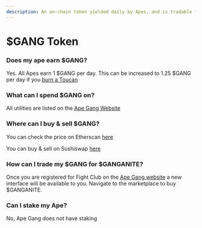 ```yaml
---
description: An on-chain token yielded daily by Apes, and is tradable for Ethereum
---
```


# $GANG Token

### Does my ape earn $GANG?

Yes. All Apes earn 1 $GANG per day. This can be increased to 1.25 $GANG per day if you [burn a Toucan](../nft-collections/toucan-gang/toucan-burn.md)

### What can I spend $GANG on?

All utilities are listed on the [Ape Gang Website](https://apegang.art/utilities)

### Where can I buy & sell $GANG?

You can check the price on Etherscan [here](https://etherscan.io/dex/sushiswap/0xaad85cb5e0d48ff9fc6e64db64315864ef2a1ca7)

You can buy & sell on Sushiswap [here](https://app.sushi.com/swap?inputCurrency=0xB73758FE1dc58Ac2A255a2950a3Fdd84DA656b84\&outputCurrency=ETH\&chainId=1)

### How can I trade my $GANG for $GANGANITE?

Once you are registered for Fight Club on the [Ape Gang website](https://apegang.art/) a new interface will be available to you. Navigate to the marketplace to buy $GANGANITE.

### Can I stake my Ape?

No, Ape Gang does not have staking
